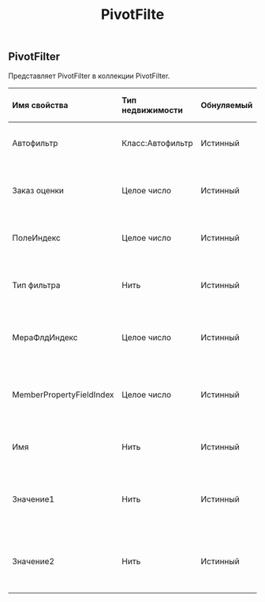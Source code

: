 ﻿---
title: PivotFilte
second_title: Aspose.Cells Cloud Documen
type: docs
url: /ru/specification/model/pivotfilter/
description: "Aspose.Cells Спецификация облачной модели: PivotFilter. Легко обрабатывайте Excel и другие документы электронных таблиц с помощью таких функций, как открытие, создание, редактирование, разделение, слияние, сравнение и преобразование."
kwords: Excel, Office, электронная таблица, Cloud REST API, PivotFilter
weight: 50
---
## **PivotFilter**

 Представляет PivotFilter в коллекции PivotFilter.

| Имя свойства| Тип недвижимости| Обнуляемый| Только чтение| Значение по умолчанию| Описание|
|:- |:- |:- |:- |:- |:- |
| Автофильтр| Класс:Автофильтр| Истинный| ЛОЖЬ|| Получает автофильтр сводного фильтра.|
| Заказ оценки| Целое число| Истинный| ЛОЖЬ|| Получает порядок оценки сводного фильтра.|
| ПолеИндекс| Целое число| Истинный| ЛОЖЬ|| Получает индекс поля сводного фильтра.|
| Тип фильтра| Нить| Истинный| ЛОЖЬ|| Получает тип автофильтра сводного фильтра.|
| МераФлдИндекс| Целое число| Истинный| ЛОЖЬ|| Получает индекс поля меры сводного фильтра.|
| MemberPropertyFieldIndex| Целое число| Истинный| ЛОЖЬ|| Получает индекс поля свойств элемента сводного фильтра.|
| Имя| Нить| Истинный| ЛОЖЬ|| Получает имя сводного фильтра.|
| Значение1| Нить| Истинный| ЛОЖЬ|| Получает строковое значение1 фильтра сводной метки.|
| Значение2| Нить| Истинный| ЛОЖЬ|| Получает строковое значение2 фильтра сводной метки.|

